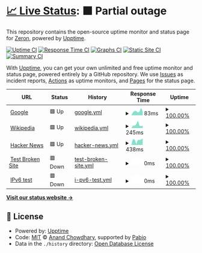 # [📈 Live Status](https://securezeron.github.io/upptime): <!--live status--> **🟧 Partial outage**

This repository contains the open-source uptime monitor and status page for [Zeron](https://www.zeron.one), powered by [Upptime](https://github.com/upptime/upptime).

[![Uptime CI](https://github.com/securezeron/upptime/workflows/Uptime%20CI/badge.svg)](https://github.com/securezeron/upptime/actions?query=workflow%3A%22Uptime+CI%22)
[![Response Time CI](https://github.com/securezeron/upptime/workflows/Response%20Time%20CI/badge.svg)](https://github.com/securezeron/upptime/actions?query=workflow%3A%22Response+Time+CI%22)
[![Graphs CI](https://github.com/securezeron/upptime/workflows/Graphs%20CI/badge.svg)](https://github.com/securezeron/upptime/actions?query=workflow%3A%22Graphs+CI%22)
[![Static Site CI](https://github.com/securezeron/upptime/workflows/Static%20Site%20CI/badge.svg)](https://github.com/securezeron/upptime/actions?query=workflow%3A%22Static+Site+CI%22)
[![Summary CI](https://github.com/securezeron/upptime/workflows/Summary%20CI/badge.svg)](https://github.com/securezeron/upptime/actions?query=workflow%3A%22Summary+CI%22)

With [Upptime](https://upptime.js.org), you can get your own unlimited and free uptime monitor and status page, powered entirely by a GitHub repository. We use [Issues](https://github.com/securezeron/upptime/issues) as incident reports, [Actions](https://github.com/securezeron/upptime/actions) as uptime monitors, and [Pages](https://securezeron.github.io/upptime) for the status page.

<!--start: status pages-->
<!-- This summary is generated by Upptime (https://github.com/upptime/upptime) -->
<!-- Do not edit this manually, your changes will be overwritten -->
<!-- prettier-ignore -->
| URL | Status | History | Response Time | Uptime |
| --- | ------ | ------- | ------------- | ------ |
| <img alt="" src="https://icons.duckduckgo.com/ip3/www.google.com.ico" height="13"> [Google](https://www.google.com) | 🟩 Up | [google.yml](https://github.com/securezeron/uptime/commits/HEAD/history/google.yml) | <details><summary><img alt="Response time graph" src="./graphs/google/response-time-week.png" height="20"> 83ms</summary><br><a href="https://securezeron.github.io/uptime/history/google"><img alt="Response time 83" src="https://img.shields.io/endpoint?url=https%3A%2F%2Fraw.githubusercontent.com%2Fsecurezeron%2Fuptime%2FHEAD%2Fapi%2Fgoogle%2Fresponse-time.json"></a><br><a href="https://securezeron.github.io/uptime/history/google"><img alt="24-hour response time 83" src="https://img.shields.io/endpoint?url=https%3A%2F%2Fraw.githubusercontent.com%2Fsecurezeron%2Fuptime%2FHEAD%2Fapi%2Fgoogle%2Fresponse-time-day.json"></a><br><a href="https://securezeron.github.io/uptime/history/google"><img alt="7-day response time 83" src="https://img.shields.io/endpoint?url=https%3A%2F%2Fraw.githubusercontent.com%2Fsecurezeron%2Fuptime%2FHEAD%2Fapi%2Fgoogle%2Fresponse-time-week.json"></a><br><a href="https://securezeron.github.io/uptime/history/google"><img alt="30-day response time 83" src="https://img.shields.io/endpoint?url=https%3A%2F%2Fraw.githubusercontent.com%2Fsecurezeron%2Fuptime%2FHEAD%2Fapi%2Fgoogle%2Fresponse-time-month.json"></a><br><a href="https://securezeron.github.io/uptime/history/google"><img alt="1-year response time 83" src="https://img.shields.io/endpoint?url=https%3A%2F%2Fraw.githubusercontent.com%2Fsecurezeron%2Fuptime%2FHEAD%2Fapi%2Fgoogle%2Fresponse-time-year.json"></a></details> | <details><summary><a href="https://securezeron.github.io/uptime/history/google">100.00%</a></summary><a href="https://securezeron.github.io/uptime/history/google"><img alt="All-time uptime 100.00%" src="https://img.shields.io/endpoint?url=https%3A%2F%2Fraw.githubusercontent.com%2Fsecurezeron%2Fuptime%2FHEAD%2Fapi%2Fgoogle%2Fuptime.json"></a><br><a href="https://securezeron.github.io/uptime/history/google"><img alt="24-hour uptime 100.00%" src="https://img.shields.io/endpoint?url=https%3A%2F%2Fraw.githubusercontent.com%2Fsecurezeron%2Fuptime%2FHEAD%2Fapi%2Fgoogle%2Fuptime-day.json"></a><br><a href="https://securezeron.github.io/uptime/history/google"><img alt="7-day uptime 100.00%" src="https://img.shields.io/endpoint?url=https%3A%2F%2Fraw.githubusercontent.com%2Fsecurezeron%2Fuptime%2FHEAD%2Fapi%2Fgoogle%2Fuptime-week.json"></a><br><a href="https://securezeron.github.io/uptime/history/google"><img alt="30-day uptime 100.00%" src="https://img.shields.io/endpoint?url=https%3A%2F%2Fraw.githubusercontent.com%2Fsecurezeron%2Fuptime%2FHEAD%2Fapi%2Fgoogle%2Fuptime-month.json"></a><br><a href="https://securezeron.github.io/uptime/history/google"><img alt="1-year uptime 100.00%" src="https://img.shields.io/endpoint?url=https%3A%2F%2Fraw.githubusercontent.com%2Fsecurezeron%2Fuptime%2FHEAD%2Fapi%2Fgoogle%2Fuptime-year.json"></a></details>
| <img alt="" src="https://icons.duckduckgo.com/ip3/en.wikipedia.org.ico" height="13"> [Wikipedia](https://en.wikipedia.org) | 🟩 Up | [wikipedia.yml](https://github.com/securezeron/uptime/commits/HEAD/history/wikipedia.yml) | <details><summary><img alt="Response time graph" src="./graphs/wikipedia/response-time-week.png" height="20"> 245ms</summary><br><a href="https://securezeron.github.io/uptime/history/wikipedia"><img alt="Response time 245" src="https://img.shields.io/endpoint?url=https%3A%2F%2Fraw.githubusercontent.com%2Fsecurezeron%2Fuptime%2FHEAD%2Fapi%2Fwikipedia%2Fresponse-time.json"></a><br><a href="https://securezeron.github.io/uptime/history/wikipedia"><img alt="24-hour response time 245" src="https://img.shields.io/endpoint?url=https%3A%2F%2Fraw.githubusercontent.com%2Fsecurezeron%2Fuptime%2FHEAD%2Fapi%2Fwikipedia%2Fresponse-time-day.json"></a><br><a href="https://securezeron.github.io/uptime/history/wikipedia"><img alt="7-day response time 245" src="https://img.shields.io/endpoint?url=https%3A%2F%2Fraw.githubusercontent.com%2Fsecurezeron%2Fuptime%2FHEAD%2Fapi%2Fwikipedia%2Fresponse-time-week.json"></a><br><a href="https://securezeron.github.io/uptime/history/wikipedia"><img alt="30-day response time 245" src="https://img.shields.io/endpoint?url=https%3A%2F%2Fraw.githubusercontent.com%2Fsecurezeron%2Fuptime%2FHEAD%2Fapi%2Fwikipedia%2Fresponse-time-month.json"></a><br><a href="https://securezeron.github.io/uptime/history/wikipedia"><img alt="1-year response time 245" src="https://img.shields.io/endpoint?url=https%3A%2F%2Fraw.githubusercontent.com%2Fsecurezeron%2Fuptime%2FHEAD%2Fapi%2Fwikipedia%2Fresponse-time-year.json"></a></details> | <details><summary><a href="https://securezeron.github.io/uptime/history/wikipedia">100.00%</a></summary><a href="https://securezeron.github.io/uptime/history/wikipedia"><img alt="All-time uptime 100.00%" src="https://img.shields.io/endpoint?url=https%3A%2F%2Fraw.githubusercontent.com%2Fsecurezeron%2Fuptime%2FHEAD%2Fapi%2Fwikipedia%2Fuptime.json"></a><br><a href="https://securezeron.github.io/uptime/history/wikipedia"><img alt="24-hour uptime 100.00%" src="https://img.shields.io/endpoint?url=https%3A%2F%2Fraw.githubusercontent.com%2Fsecurezeron%2Fuptime%2FHEAD%2Fapi%2Fwikipedia%2Fuptime-day.json"></a><br><a href="https://securezeron.github.io/uptime/history/wikipedia"><img alt="7-day uptime 100.00%" src="https://img.shields.io/endpoint?url=https%3A%2F%2Fraw.githubusercontent.com%2Fsecurezeron%2Fuptime%2FHEAD%2Fapi%2Fwikipedia%2Fuptime-week.json"></a><br><a href="https://securezeron.github.io/uptime/history/wikipedia"><img alt="30-day uptime 100.00%" src="https://img.shields.io/endpoint?url=https%3A%2F%2Fraw.githubusercontent.com%2Fsecurezeron%2Fuptime%2FHEAD%2Fapi%2Fwikipedia%2Fuptime-month.json"></a><br><a href="https://securezeron.github.io/uptime/history/wikipedia"><img alt="1-year uptime 100.00%" src="https://img.shields.io/endpoint?url=https%3A%2F%2Fraw.githubusercontent.com%2Fsecurezeron%2Fuptime%2FHEAD%2Fapi%2Fwikipedia%2Fuptime-year.json"></a></details>
| <img alt="" src="https://icons.duckduckgo.com/ip3/news.ycombinator.com.ico" height="13"> [Hacker News](https://news.ycombinator.com) | 🟩 Up | [hacker-news.yml](https://github.com/securezeron/uptime/commits/HEAD/history/hacker-news.yml) | <details><summary><img alt="Response time graph" src="./graphs/hacker-news/response-time-week.png" height="20"> 438ms</summary><br><a href="https://securezeron.github.io/uptime/history/hacker-news"><img alt="Response time 438" src="https://img.shields.io/endpoint?url=https%3A%2F%2Fraw.githubusercontent.com%2Fsecurezeron%2Fuptime%2FHEAD%2Fapi%2Fhacker-news%2Fresponse-time.json"></a><br><a href="https://securezeron.github.io/uptime/history/hacker-news"><img alt="24-hour response time 438" src="https://img.shields.io/endpoint?url=https%3A%2F%2Fraw.githubusercontent.com%2Fsecurezeron%2Fuptime%2FHEAD%2Fapi%2Fhacker-news%2Fresponse-time-day.json"></a><br><a href="https://securezeron.github.io/uptime/history/hacker-news"><img alt="7-day response time 438" src="https://img.shields.io/endpoint?url=https%3A%2F%2Fraw.githubusercontent.com%2Fsecurezeron%2Fuptime%2FHEAD%2Fapi%2Fhacker-news%2Fresponse-time-week.json"></a><br><a href="https://securezeron.github.io/uptime/history/hacker-news"><img alt="30-day response time 438" src="https://img.shields.io/endpoint?url=https%3A%2F%2Fraw.githubusercontent.com%2Fsecurezeron%2Fuptime%2FHEAD%2Fapi%2Fhacker-news%2Fresponse-time-month.json"></a><br><a href="https://securezeron.github.io/uptime/history/hacker-news"><img alt="1-year response time 438" src="https://img.shields.io/endpoint?url=https%3A%2F%2Fraw.githubusercontent.com%2Fsecurezeron%2Fuptime%2FHEAD%2Fapi%2Fhacker-news%2Fresponse-time-year.json"></a></details> | <details><summary><a href="https://securezeron.github.io/uptime/history/hacker-news">100.00%</a></summary><a href="https://securezeron.github.io/uptime/history/hacker-news"><img alt="All-time uptime 100.00%" src="https://img.shields.io/endpoint?url=https%3A%2F%2Fraw.githubusercontent.com%2Fsecurezeron%2Fuptime%2FHEAD%2Fapi%2Fhacker-news%2Fuptime.json"></a><br><a href="https://securezeron.github.io/uptime/history/hacker-news"><img alt="24-hour uptime 100.00%" src="https://img.shields.io/endpoint?url=https%3A%2F%2Fraw.githubusercontent.com%2Fsecurezeron%2Fuptime%2FHEAD%2Fapi%2Fhacker-news%2Fuptime-day.json"></a><br><a href="https://securezeron.github.io/uptime/history/hacker-news"><img alt="7-day uptime 100.00%" src="https://img.shields.io/endpoint?url=https%3A%2F%2Fraw.githubusercontent.com%2Fsecurezeron%2Fuptime%2FHEAD%2Fapi%2Fhacker-news%2Fuptime-week.json"></a><br><a href="https://securezeron.github.io/uptime/history/hacker-news"><img alt="30-day uptime 100.00%" src="https://img.shields.io/endpoint?url=https%3A%2F%2Fraw.githubusercontent.com%2Fsecurezeron%2Fuptime%2FHEAD%2Fapi%2Fhacker-news%2Fuptime-month.json"></a><br><a href="https://securezeron.github.io/uptime/history/hacker-news"><img alt="1-year uptime 100.00%" src="https://img.shields.io/endpoint?url=https%3A%2F%2Fraw.githubusercontent.com%2Fsecurezeron%2Fuptime%2FHEAD%2Fapi%2Fhacker-news%2Fuptime-year.json"></a></details>
| <img alt="" src="https://icons.duckduckgo.com/ip3/thissitedoesnotexist.koj.co.ico" height="13"> [Test Broken Site](https://thissitedoesnotexist.koj.co) | 🟥 Down | [test-broken-site.yml](https://github.com/securezeron/uptime/commits/HEAD/history/test-broken-site.yml) | <details><summary><img alt="Response time graph" src="./graphs/test-broken-site/response-time-week.png" height="20"> 0ms</summary><br><a href="https://securezeron.github.io/uptime/history/test-broken-site"><img alt="Response time 0" src="https://img.shields.io/endpoint?url=https%3A%2F%2Fraw.githubusercontent.com%2Fsecurezeron%2Fuptime%2FHEAD%2Fapi%2Ftest-broken-site%2Fresponse-time.json"></a><br><a href="https://securezeron.github.io/uptime/history/test-broken-site"><img alt="24-hour response time 0" src="https://img.shields.io/endpoint?url=https%3A%2F%2Fraw.githubusercontent.com%2Fsecurezeron%2Fuptime%2FHEAD%2Fapi%2Ftest-broken-site%2Fresponse-time-day.json"></a><br><a href="https://securezeron.github.io/uptime/history/test-broken-site"><img alt="7-day response time 0" src="https://img.shields.io/endpoint?url=https%3A%2F%2Fraw.githubusercontent.com%2Fsecurezeron%2Fuptime%2FHEAD%2Fapi%2Ftest-broken-site%2Fresponse-time-week.json"></a><br><a href="https://securezeron.github.io/uptime/history/test-broken-site"><img alt="30-day response time 0" src="https://img.shields.io/endpoint?url=https%3A%2F%2Fraw.githubusercontent.com%2Fsecurezeron%2Fuptime%2FHEAD%2Fapi%2Ftest-broken-site%2Fresponse-time-month.json"></a><br><a href="https://securezeron.github.io/uptime/history/test-broken-site"><img alt="1-year response time 0" src="https://img.shields.io/endpoint?url=https%3A%2F%2Fraw.githubusercontent.com%2Fsecurezeron%2Fuptime%2FHEAD%2Fapi%2Ftest-broken-site%2Fresponse-time-year.json"></a></details> | <details><summary><a href="https://securezeron.github.io/uptime/history/test-broken-site">100.00%</a></summary><a href="https://securezeron.github.io/uptime/history/test-broken-site"><img alt="All-time uptime 100.00%" src="https://img.shields.io/endpoint?url=https%3A%2F%2Fraw.githubusercontent.com%2Fsecurezeron%2Fuptime%2FHEAD%2Fapi%2Ftest-broken-site%2Fuptime.json"></a><br><a href="https://securezeron.github.io/uptime/history/test-broken-site"><img alt="24-hour uptime 100.00%" src="https://img.shields.io/endpoint?url=https%3A%2F%2Fraw.githubusercontent.com%2Fsecurezeron%2Fuptime%2FHEAD%2Fapi%2Ftest-broken-site%2Fuptime-day.json"></a><br><a href="https://securezeron.github.io/uptime/history/test-broken-site"><img alt="7-day uptime 100.00%" src="https://img.shields.io/endpoint?url=https%3A%2F%2Fraw.githubusercontent.com%2Fsecurezeron%2Fuptime%2FHEAD%2Fapi%2Ftest-broken-site%2Fuptime-week.json"></a><br><a href="https://securezeron.github.io/uptime/history/test-broken-site"><img alt="30-day uptime 100.00%" src="https://img.shields.io/endpoint?url=https%3A%2F%2Fraw.githubusercontent.com%2Fsecurezeron%2Fuptime%2FHEAD%2Fapi%2Ftest-broken-site%2Fuptime-month.json"></a><br><a href="https://securezeron.github.io/uptime/history/test-broken-site"><img alt="1-year uptime 100.00%" src="https://img.shields.io/endpoint?url=https%3A%2F%2Fraw.githubusercontent.com%2Fsecurezeron%2Fuptime%2FHEAD%2Fapi%2Ftest-broken-site%2Fuptime-year.json"></a></details>
| <img alt="" src="https://icons.duckduckgo.com/ip3/null.ico" height="13"> [IPv6 test](forwardemail.net) | 🟥 Down | [i-pv6-test.yml](https://github.com/securezeron/uptime/commits/HEAD/history/i-pv6-test.yml) | <details><summary><img alt="Response time graph" src="./graphs/i-pv6-test/response-time-week.png" height="20"> 0ms</summary><br><a href="https://securezeron.github.io/uptime/history/i-pv6-test"><img alt="Response time 0" src="https://img.shields.io/endpoint?url=https%3A%2F%2Fraw.githubusercontent.com%2Fsecurezeron%2Fuptime%2FHEAD%2Fapi%2Fi-pv6-test%2Fresponse-time.json"></a><br><a href="https://securezeron.github.io/uptime/history/i-pv6-test"><img alt="24-hour response time 0" src="https://img.shields.io/endpoint?url=https%3A%2F%2Fraw.githubusercontent.com%2Fsecurezeron%2Fuptime%2FHEAD%2Fapi%2Fi-pv6-test%2Fresponse-time-day.json"></a><br><a href="https://securezeron.github.io/uptime/history/i-pv6-test"><img alt="7-day response time 0" src="https://img.shields.io/endpoint?url=https%3A%2F%2Fraw.githubusercontent.com%2Fsecurezeron%2Fuptime%2FHEAD%2Fapi%2Fi-pv6-test%2Fresponse-time-week.json"></a><br><a href="https://securezeron.github.io/uptime/history/i-pv6-test"><img alt="30-day response time 0" src="https://img.shields.io/endpoint?url=https%3A%2F%2Fraw.githubusercontent.com%2Fsecurezeron%2Fuptime%2FHEAD%2Fapi%2Fi-pv6-test%2Fresponse-time-month.json"></a><br><a href="https://securezeron.github.io/uptime/history/i-pv6-test"><img alt="1-year response time 0" src="https://img.shields.io/endpoint?url=https%3A%2F%2Fraw.githubusercontent.com%2Fsecurezeron%2Fuptime%2FHEAD%2Fapi%2Fi-pv6-test%2Fresponse-time-year.json"></a></details> | <details><summary><a href="https://securezeron.github.io/uptime/history/i-pv6-test">100.00%</a></summary><a href="https://securezeron.github.io/uptime/history/i-pv6-test"><img alt="All-time uptime 100.00%" src="https://img.shields.io/endpoint?url=https%3A%2F%2Fraw.githubusercontent.com%2Fsecurezeron%2Fuptime%2FHEAD%2Fapi%2Fi-pv6-test%2Fuptime.json"></a><br><a href="https://securezeron.github.io/uptime/history/i-pv6-test"><img alt="24-hour uptime 100.00%" src="https://img.shields.io/endpoint?url=https%3A%2F%2Fraw.githubusercontent.com%2Fsecurezeron%2Fuptime%2FHEAD%2Fapi%2Fi-pv6-test%2Fuptime-day.json"></a><br><a href="https://securezeron.github.io/uptime/history/i-pv6-test"><img alt="7-day uptime 100.00%" src="https://img.shields.io/endpoint?url=https%3A%2F%2Fraw.githubusercontent.com%2Fsecurezeron%2Fuptime%2FHEAD%2Fapi%2Fi-pv6-test%2Fuptime-week.json"></a><br><a href="https://securezeron.github.io/uptime/history/i-pv6-test"><img alt="30-day uptime 100.00%" src="https://img.shields.io/endpoint?url=https%3A%2F%2Fraw.githubusercontent.com%2Fsecurezeron%2Fuptime%2FHEAD%2Fapi%2Fi-pv6-test%2Fuptime-month.json"></a><br><a href="https://securezeron.github.io/uptime/history/i-pv6-test"><img alt="1-year uptime 100.00%" src="https://img.shields.io/endpoint?url=https%3A%2F%2Fraw.githubusercontent.com%2Fsecurezeron%2Fuptime%2FHEAD%2Fapi%2Fi-pv6-test%2Fuptime-year.json"></a></details>

<!--end: status pages-->

[**Visit our status website →**](https://securezeron.github.io/upptime)

## 📄 License

- Powered by: [Upptime](https://github.com/upptime/upptime)
- Code: [MIT](./LICENSE) © [Anand Chowdhary](https://anandchowdhary.com), supported by [Pabio](https://pabio.com)
- Data in the `./history` directory: [Open Database License](https://opendatacommons.org/licenses/odbl/1-0/)
